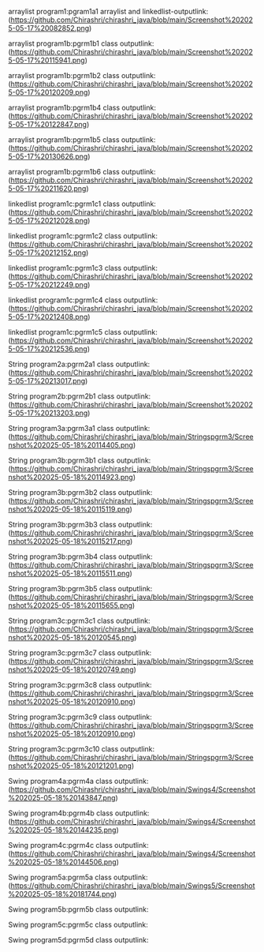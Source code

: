 arraylist program1:pgram1a1 arraylist and linkedlist-outputlink:(https://github.com/Chirashri/chirashri_java/blob/main/Screenshot%202025-05-17%20082852.png)

arraylist program1b:pgrm1b1 class outputlink:(https://github.com/Chirashri/chirashri_java/blob/main/Screenshot%202025-05-17%20115941.png)

arraylist program1b:pgrm1b2 class outputlink:(https://github.com/Chirashri/chirashri_java/blob/main/Screenshot%202025-05-17%20120209.png)

arraylist program1b:pgrm1b4 class outputlink:(https://github.com/Chirashri/chirashri_java/blob/main/Screenshot%202025-05-17%20122847.png)

arraylist program1b:pgrm1b5 class outputlink:(https://github.com/Chirashri/chirashri_java/blob/main/Screenshot%202025-05-17%20130626.png)

arraylist program1b:pgrm1b6 class outputlink:(https://github.com/Chirashri/chirashri_java/blob/main/Screenshot%202025-05-17%20211620.png)

linkedlist program1c:pgrm1c1 class outputlink:(https://github.com/Chirashri/chirashri_java/blob/main/Screenshot%202025-05-17%20212028.png)

linkedlist program1c:pgrm1c2 class outputlink:(https://github.com/Chirashri/chirashri_java/blob/main/Screenshot%202025-05-17%20212152.png)

linkedlist program1c:pgrm1c3 class outputlink:(https://github.com/Chirashri/chirashri_java/blob/main/Screenshot%202025-05-17%20212249.png)

linkedlist program1c:pgrm1c4 class outputlink:(https://github.com/Chirashri/chirashri_java/blob/main/Screenshot%202025-05-17%20212408.png)

linkedlist program1c:pgrm1c5 class outputlink:(https://github.com/Chirashri/chirashri_java/blob/main/Screenshot%202025-05-17%20212536.png)

String program2a:pgrm2a1 class outputlink:(https://github.com/Chirashri/chirashri_java/blob/main/Screenshot%202025-05-17%20213017.png)

String program2b:pgrm2b1 class outputlink:(https://github.com/Chirashri/chirashri_java/blob/main/Screenshot%202025-05-17%20213203.png)

String program3a:pgrm3a1 class outputlink:(https://github.com/Chirashri/chirashri_java/blob/main/Stringspgrm3/Screenshot%202025-05-18%20114405.png)

String program3b:pgrm3b1 class outputlink:(https://github.com/Chirashri/chirashri_java/blob/main/Stringspgrm3/Screenshot%202025-05-18%20114923.png)

String program3b:pgrm3b2 class outputlink:(https://github.com/Chirashri/chirashri_java/blob/main/Stringspgrm3/Screenshot%202025-05-18%20115119.png)

String program3b:pgrm3b3 class outputlink:(https://github.com/Chirashri/chirashri_java/blob/main/Stringspgrm3/Screenshot%202025-05-18%20115217.png)

String program3b:pgrm3b4 class outputlink:(https://github.com/Chirashri/chirashri_java/blob/main/Stringspgrm3/Screenshot%202025-05-18%20115511.png)

String program3b:pgrm3b5 class outputlink:(https://github.com/Chirashri/chirashri_java/blob/main/Stringspgrm3/Screenshot%202025-05-18%20115655.png)

String program3c:pgrm3c1 class outputlink:(https://github.com/Chirashri/chirashri_java/blob/main/Stringspgrm3/Screenshot%202025-05-18%20120545.png)

String program3c:pgrm3c7 class outputlink:(https://github.com/Chirashri/chirashri_java/blob/main/Stringspgrm3/Screenshot%202025-05-18%20120749.png)

String program3c:pgrm3c8 class outputlink:(https://github.com/Chirashri/chirashri_java/blob/main/Stringspgrm3/Screenshot%202025-05-18%20120910.png)

String program3c:pgrm3c9 class outputlink:(https://github.com/Chirashri/chirashri_java/blob/main/Stringspgrm3/Screenshot%202025-05-18%20120910.png)

String program3c:pgrm3c10 class outputlink:(https://github.com/Chirashri/chirashri_java/blob/main/Stringspgrm3/Screenshot%202025-05-18%20121201.png)

Swing program4a:pgrm4a class outputlink:(https://github.com/Chirashri/chirashri_java/blob/main/Swings4/Screenshot%202025-05-18%20143847.png)

Swing program4b:pgrm4b class outputlink:(https://github.com/Chirashri/chirashri_java/blob/main/Swings4/Screenshot%202025-05-18%20144235.png)

Swing program4c:pgrm4c class outputlink:(https://github.com/Chirashri/chirashri_java/blob/main/Swings4/Screenshot%202025-05-18%20144506.png)

Swing program5a:pgrm5a class outputlink:(https://github.com/Chirashri/chirashri_java/blob/main/Swings5/Screenshot%202025-05-18%20181744.png)

Swing program5b:pgrm5b class outputlink:

Swing program5c:pgrm5c class outputlink:

Swing program5d:pgrm5d class outputlink:


